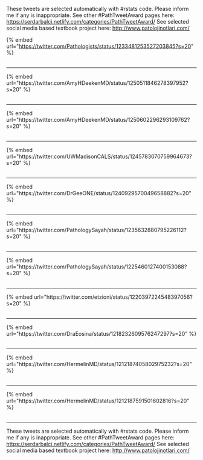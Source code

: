 

These tweets are selected automatically with #rstats code. Please inform me if any is inappropriate.
See other #PathTweetAward pages here: https://serdarbalci.netlify.com/categories/PathTweetAward/ 
See selected social media based textbook project here: http://www.patolojinotlari.com/

{% embed url="https://twitter.com/Pathologists/status/1233481253527203845?s=20" %}<br>
<br>
<hr>
{% embed url="https://twitter.com/AmyHDeekenMD/status/1250511846278397952?s=20" %}<br>
<br>
<hr>
{% embed url="https://twitter.com/AmyHDeekenMD/status/1250602296293109762?s=20" %}<br>
<br>
<hr>
{% embed url="https://twitter.com/UWMadisonCALS/status/1245783070759964673?s=20" %}<br>
<br>
<hr>
{% embed url="https://twitter.com/DrGeeONE/status/1240929570049658882?s=20" %}<br>
<br>
<hr>
{% embed url="https://twitter.com/PathologySayah/status/1235632880795226112?s=20" %}<br>
<br>
<hr>
{% embed url="https://twitter.com/PathologySayah/status/1225460127400153088?s=20" %}<br>
<br>
<hr>
{% embed url="https://twitter.com/etzioni/status/1220397224548397056?s=20" %}<br>
<br>
<hr>
{% embed url="https://twitter.com/DraEosina/status/1218232609576247297?s=20" %}<br>
<br>
<hr>
{% embed url="https://twitter.com/HermelinMD/status/1212187405802975232?s=20" %}<br>
<br>
<hr>
{% embed url="https://twitter.com/HermelinMD/status/1212187591501602816?s=20" %}<br>
<br>
<hr>


These tweets are selected automatically with #rstats code. Please inform me if any is inappropriate.
See other #PathTweetAward pages here: https://serdarbalci.netlify.com/categories/PathTweetAward/ 
See selected social media based textbook project here: http://www.patolojinotlari.com/
